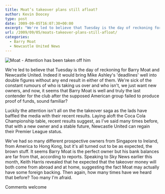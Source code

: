```yaml
---
title: Moat’s takeover plans still afloat?
author: Kevin Doocey
type: post
date: 2009-09-05T16:07:30+00:00
excerpt: "We're led to believe that Tuesday is the day of reckoning for Barry Moat and Newcastle United. Indeed it would.."
url: /2009/09/05/moats-takeover-plans-still-afloat/
categories:
  - Barry Moat
  - Newcastle United News
---
```


![Moat - Attention has been taken off him](https://static.guim.co.uk/sys-images/Football/Pix/pictures/2009/8/24/1251109113926/Mike-Ashley-and-Barry-Moa-001.jpg)

We're led to believe that Tuesday is the day of reckoning for Barry Moat and Newcastle United. Indeed it would bring Mike Ashley's 'deadlines' well into double figures without any end result in either of them. We're sick of the constant rumours of who is taking us over and who isn't, we just want new owners, and now, it seems that Barry Moat is well and truly the last contender for the club after the supposed American group failed to produce proof of funds, sound familiar?

Luckily the attention isn't all on the the takeover saga as the lads have baffled the media with their recent results. Laying aloft the Coca Cola Championship table, recent results suggest, as I've said many times before, that with a new owner and a stable future, Newcastle United can regain their Premier League status.

We've had so many different prospective owners from Singapore to Ireland, from America to Hong Kong, but it's all turned out to be as expected, the brown stuff. It seems Barry Moat is the perfect owner but his bank balances are far from that, according to reports. Speaking to Sky News earlier this month, Keith Harris revealed that he expected that the takeover money will both come from abroad and at home, suggesting the fact Moat may actually have some foreign backing. Then again, how many times have we heard that before? Too many I'm afraid.

Comments welcome

